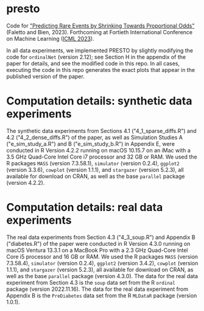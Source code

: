 # presto
Code for ["Predicting Rare Events by Shrinking Towards Proportional Odds"](https://arxiv.org/abs/2305.18700) (Faletto and Bien, 2023). Forthcoming at Fortieth International Conference on Machine Learning ([ICML 2023](https://icml.cc/)).

In all data experiments, we implemented PRESTO by slightly modifying the code for `ordinalNet` (version 2.12); see Section H in the appendix of the paper for details, and see the modified code in this repo. In all cases, executing the code in this repo generates the exact plots that appear in the published version of the paper.

# Computation details: synthetic data experiments

The synthetic data experiments from Sections 4.1 ("4_1_sparse_diffs.R") and 4.2 ("4_2_dense_diffs.R") of the paper, as well as Simulation Studies A ("e_sim_study_a.R") and B ("e_sim_study_b.R") in Appendix E, were conducted in R Version 4.2.2 running on macOS 10.15.7 on an iMac with a 3.5 GHz Quad-Core Intel Core i7 processor and 32 GB or RAM. We used the R packages `MASS` (version 7.3.58.1), `simulator` (version 0.2.4), `ggplot2` (version 3.3.6), `cowplot` (version 1.1.1), and `stargazer` (version 5.2.3), all available for download on CRAN, as well as the base `parallel` package (version 4.2.2).

# Computation details: real data experiments

The real data experiments from Section 4.3 ("4_3_soup.R") and Appendix B ("diabetes.R") of the paper were conducted in R Version 4.3.0 running on macOS Ventura 13.3.1 on a MacBook Pro with a 2.3 GHz Quad-Core Intel Core i5 processor and 16 GB or RAM. We used the R packages `MASS` (version 7.3.58.4), `simulator` (version 0.2.4), `ggplot2` (version 3.4.2), `cowplot` (version 1.1.1), and `stargazer` (version 5.2.3), all available for download on CRAN, as well as the base `parallel` package (version 4.3.0). The data for the real data experiment from Section 4.3 is the `soup` data set from the R `ordinal` package (version 2022.11.16). The data for the real data experiment from Appendix B is the `PreDiabetes` data set from the R `MLDataR` package (version 1.0.1).
